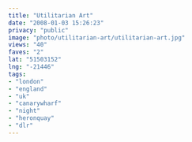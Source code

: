 ```yaml
---
title: "Utilitarian Art"
date: "2008-01-03 15:26:23"
privacy: "public"
image: "photo/utilitarian-art/utilitarian-art.jpg"
views: "40"
faves: "2"
lat: "51503152"
lng: "-21446"
tags:
- "london"
- "england"
- "uk"
- "canarywharf"
- "night"
- "heronquay"
- "dlr"
---
```

<a href="/photos/2008/01/05/utilitarian-art"></a>
